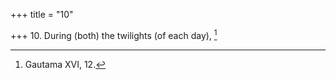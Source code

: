 +++
title = "10"

+++
10. During (both) the twilights (of each day), [^5] 


[^5]:  Gautama XVI, 12.
